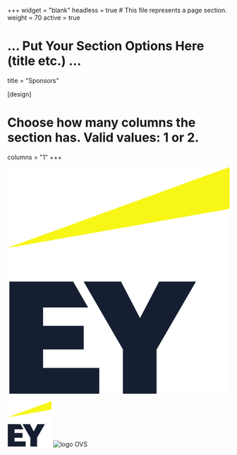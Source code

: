+++
widget = "blank"
headless = true  # This file represents a page section.
weight = 70 
active = true

# ... Put Your Section Options Here (title etc.) ...
title = "Sponsors"

[design]
  # Choose how many columns the section has. Valid values: 1 or 2.
  columns = "1"
+++

![alt_text](/static/images/logo_EY.jpg)

<p float="left">
    <img src="/static/images/logo_EY.jpg" alt="logo EY" width="100px" />
    <img src="/images/logo_OVS.svg" alt="logo OVS" width="100px" />
</p>

<!--
<img src="https://recsys.acm.org/wp-content/uploads/2024/08/EY_platinum.jpg" alt="logo EY" width="200" display="inline-block" />
<img src="https://recsys.acm.org/wp-content/uploads/2024/08/OVS.png" alt="logo OVS" width="300" display="inline-block" />
>